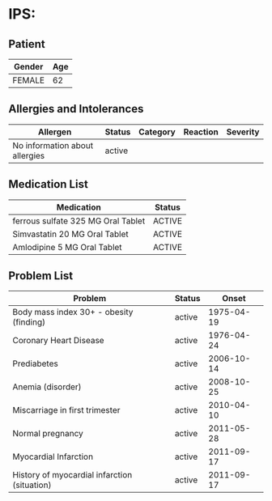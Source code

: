 # IPS:

## Patient

|Gender|Age|
|---|---|
|FEMALE|62|

## Allergies and Intolerances

|Allergen|Status|Category|Reaction|Severity|
|---|---|---|---|---|
|No information about allergies|active||||

## Medication List

|Medication|Status|
|---|---|
|ferrous sulfate 325 MG Oral Tablet|ACTIVE|
|Simvastatin 20 MG Oral Tablet|ACTIVE|
|Amlodipine 5 MG Oral Tablet|ACTIVE|

## Problem List

|Problem|Status|Onset|
|---|---|---|
|Body mass index 30+ - obesity (finding)|active|1975-04-19|
|Coronary Heart Disease|active|1976-04-24|
|Prediabetes|active|2006-10-14|
|Anemia (disorder)|active|2008-10-25|
|Miscarriage in first trimester|active|2010-04-10|
|Normal pregnancy|active|2011-05-28|
|Myocardial Infarction|active|2011-09-17|
|History of myocardial infarction (situation)|active|2011-09-17|
